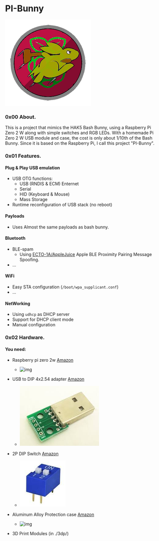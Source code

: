 # PI-Bunny

![img](./docs/imgs/pibunny.png)

### 0x00 About.
This is a project that mimics the HAK5 Bash Bunny, using a Raspberry Pi Zero 2 W along with simple switches and RGB LEDs. With a homemade Pi Zero 2 W USB module and case, the cost is only about 1/10th of the Bash Bunny. Since it is based on the Raspberry Pi, I call this project "PI-Bunny".

### 0x01 Features.
#### Plug & Play USB emulation 
- USB OTG functions:
  - USB (RNDIS & ECM) Enternet
  - Serial
  - HID (Keyboard & Mouse)
  - Mass Storage
- Runtime reconfiguration of USB stack (no reboot)
#### Payloads
- Uses Almost the same payloads as bash bunny.
#### Bluetooth
- BLE-spam
  - Using [ECTO-1A/AppleJuice](https://github.com/ECTO-1A/AppleJuice) Apple BLE Proximity Pairing Message Spoofing.
- ...
#### WiFi
- Easy STA configuration (`/boot/wpa_supplicant.conf`)
- ...
#### NetWorking
- Using `udhcp` as DHCP server
- Support for DHCP client mode
- Manual configuration
### 0x02 Hardware.
#### You need:
- Raspberry pi zero 2w  [Amazon](https://www.amazon.com/Raspberry-Quad-core-Bluetooth-onboard-Antenna/dp/B0CCRP85TR)
  - ![img](./docs/imgs/pi02w.jpg=200x200)

- USB to DIP 4x2.54 adapter [Amazon](https://www.amazon.com/MELIFE-Converter-2-54mm-Adapter-Breadboard/dp/B07W6T9KPJ)  
  - ![img](./docs/imgs/USB_A_to_DIP2.54.jpeg)
- 2P DIP Switch [Amazon](https://www.amazon.com/Position-Toggle-Switch-2-54MM-Switches/dp/B09T5LQN5N)
  - ![img](./docs/imgs/2P_DIP_SW.jpeg)
- Aluminum Alloy Protection case [Amazon](https://www.amazon.com/TUOPUONE-Aluminum-Protection-Compatibe-Raspberry/dp/B0CNZ9RJWM)
  - ![img](./docs/imgs/Case.jpg=250x250)
- 3D Print Modules (in ./3dp/)

  
